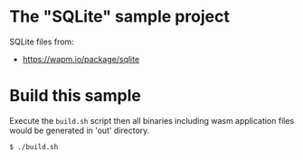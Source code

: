 The "SQLite" sample project
==============

SQLite files from:
 - https://wapm.io/package/sqlite

Build this sample
==============
Execute the ```build.sh``` script then all binaries including wasm application files would be generated in 'out' directory.

```
$ ./build.sh
```